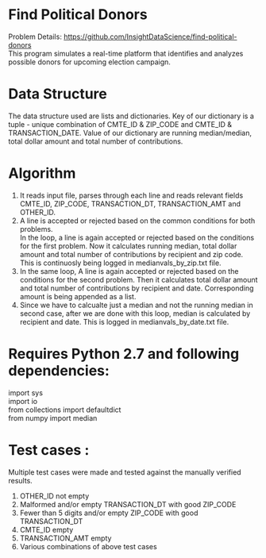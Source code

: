 # Find Political Donors # 
Problem Details: https://github.com/InsightDataScience/find-political-donors </br>
This program simulates a real-time platform that identifies and analyzes possible donors for upcoming election campaign. 
# Data Structure # 
The data structure used are lists and dictionaries. Key of our dictionary is a tuple - unique combination of CMTE_ID & ZIP_CODE and CMTE_ID & TRANSACTION_DATE. Value of our dictionary are running median/median, total dollar amount and total number of contributions.
# Algorithm # 
1. It reads input file, parses through each line and reads relevant fields CMTE_ID, ZIP_CODE, TRANSACTION_DT, TRANSACTION_AMT and OTHER_ID. </br>
2. A line is accepted or rejected based on the common conditions for both problems. </br>
In the  loop, a line is again accepted or rejected based on the  conditions for the first problem. Now it calculates running median, total dollar amount and total number of contributions by recipient and zip code. This is continuosly being logged in medianvals_by_zip.txt file. </br>
3. In the same loop, A line is again accepted or rejected based on the  conditions for the second problem. Then it calculates total dollar amount and total number of contributions by recipient and date. Corresponding amount is being appended as a list. </br>
4. Since we have to calcualte just a median and not the running median in second case, after we are done with this loop, median is calculated by recipient and date. This is logged in medianvals_by_date.txt file.</br>
# Requires Python 2.7 and following dependencies: # 
import sys <br />
import io <br />
from collections import defaultdict <br />
from numpy import median <br /> 
# Test cases : # 
Multiple test cases were made and tested against the manually verified results.
1. OTHER_ID not empty <br />
2. Malformed and/or empty TRANSACTION_DT with good ZIP_CODE <br />
3. Fewer than 5 digits and/or empty ZIP_CODE with good TRANSACTION_DT <br />
4. CMTE_ID empty <br />
5. TRANSACTION_AMT empty </br>
6. Various combinations of above test cases
